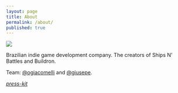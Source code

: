 ```yaml
---
layout: page
title: About
permalink: /about/
published: true
---
```

![](../images/Skahal-Blibioteca.jpg)

Brazilian indie game development company. The creators of Ships N' Battles and Buildron. 

Team: [@ogiacomelli](https://twitter.com/ogiacomelli) and [@giusepe](https://twitter.com/giusepe).

_[press-kit](/press/kit/index.html)_
